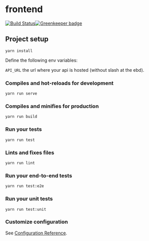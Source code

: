 # frontend

[![Build Status](https://travis-ci.org/bfh-proj1-sumfrie/frontend.svg?branch=master)](https://travis-ci.org/bfh-proj1-sumfrie/frontend)[![Greenkeeper badge](https://badges.greenkeeper.io/bfh-proj1-sumfrie/frontend.svg)](https://greenkeeper.io/)

## Project setup
```
yarn install
```

Define the following env variables: 

`API_URL` the url where your api is hosted (without slash at the ebd).


### Compiles and hot-reloads for development
```
yarn run serve
```

### Compiles and minifies for production
```
yarn run build
```

### Run your tests
```
yarn run test
```

### Lints and fixes files
```
yarn run lint
```

### Run your end-to-end tests
```
yarn run test:e2e
```

### Run your unit tests
```
yarn run test:unit
```

### Customize configuration
See [Configuration Reference](https://cli.vuejs.org/config/).
